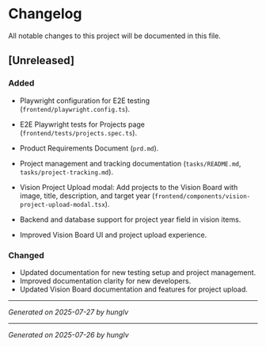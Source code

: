 # Changelog


All notable changes to this project will be documented in this file.


## [Unreleased]


### Added
- Playwright configuration for E2E testing (`frontend/playwright.config.ts`).
- E2E Playwright tests for Projects page (`frontend/tests/projects.spec.ts`).
- Product Requirements Document (`prd.md`).
- Project management and tracking documentation (`tasks/README.md`, `tasks/project-tracking.md`).

- Vision Project Upload modal: Add projects to the Vision Board with image, title, description, and target year (`frontend/components/vision-project-upload-modal.tsx`).
- Backend and database support for project year field in vision items.
- Improved Vision Board UI and project upload experience.


### Changed
- Updated documentation for new testing setup and project management.
- Improved documentation clarity for new developers.
- Updated Vision Board documentation and features for project upload.


---

*Generated on 2025-07-27 by hunglv*

---

*Generated on 2025-07-26 by hunglv*
